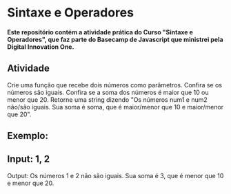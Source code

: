 # Sintaxe e Operadores
#### Este repositório contém a atividade prática do Curso "Sintaxe e Operadores", que faz parte do Basecamp de Javascript que ministrei pela Digital Innovation One.

## Atividade

Crie uma função que recebe dois números como parâmetros.
Confira se os números são iguais.
Confira se a soma dos números é maior que 10 ou menor que 20.
Retorne uma string dizendo "Os números num1 e num2 não/são iguais. Sua soma é soma, que é maior/menor que 10 e maior/menor que 20".
## Exemplo:

## Input: 1, 2
Output: Os números 1 e 2 não são iguais. Sua soma é 3, que é menor que 10 e menor que 20.